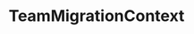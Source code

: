 ---
optionsClassName: TeamMigrationConfig
optionsClassFullName: MigrationTools._EngineV1.Configuration.Processing.TeamMigrationConfig
configurationSamples:
- name: default
  description: 
  code: >-
    {
      "$type": "TeamMigrationConfig",
      "Enabled": false,
      "PrefixProjectToNodes": false,
      "EnableTeamSettingsMigration": true,
      "FixTeamSettingsForExistingTeams": false
    }
  sampleFor: MigrationTools._EngineV1.Configuration.Processing.TeamMigrationConfig
description: 'Migrates Teams and Team Settings: This should be run after `NodeStructuresMigrationConfig` and before all other processors.'
className: TeamMigrationContext
typeName: Processors
architecture: v1
options:
- parameterName: Enabled
  type: Boolean
  description: missng XML code comments
  defaultValue: missng XML code comments
- parameterName: EnableTeamSettingsMigration
  type: Boolean
  description: Migrate original team settings after their creation on target team project
  defaultValue: true
- parameterName: FixTeamSettingsForExistingTeams
  type: Boolean
  description: Reset the target team settings to match the source if the team exists
  defaultValue: true
- parameterName: PrefixProjectToNodes
  type: Boolean
  description: Prefix your iterations and areas with the project name. If you have enabled this in `NodeStructuresMigrationConfig` you must do it here too.
  defaultValue: false
status: preview
processingTarget: Teams
classFile: /src/VstsSyncMigrator.Core/Execution/MigrationContext/TeamMigrationContext.cs
optionsClassFile: /src/MigrationTools/_EngineV1/Configuration/Processing/TeamMigrationConfig.cs

redirectFrom: []
layout: reference
toc: true
permalink: /Reference/v1/Processors/TeamMigrationContext/
title: TeamMigrationContext
categories:
- Processors
- v1
notes: ''
introduction: ''

---